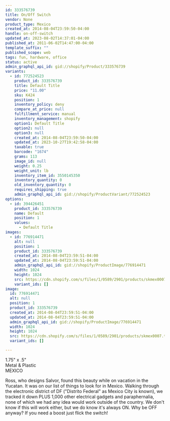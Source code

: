 ```yaml
---
id: 333576739
title: On/Off Switch
vendor: None
product_type: Mexico
created_at: 2014-08-04T23:59:50-04:00
handle: on-off-switch
updated_at: 2023-08-02T14:37:01-04:00
published_at: 2011-06-02T14:47:00-04:00
template_suffix: ""
published_scope: web
tags: fun, hardware, office
status: active
admin_graphql_api_id: gid://shopify/Product/333576739
variants:
  - id: 772524523
    product_id: 333576739
    title: Default Title
    price: "11.00"
    sku: K424
    position: 1
    inventory_policy: deny
    compare_at_price: null
    fulfillment_service: manual
    inventory_management: shopify
    option1: Default Title
    option2: null
    option3: null
    created_at: 2014-08-04T23:59:50-04:00
    updated_at: 2023-10-27T19:42:58-04:00
    taxable: true
    barcode: "1674"
    grams: 113
    image_id: null
    weight: 0.25
    weight_unit: lb
    inventory_item_id: 3550145350
    inventory_quantity: 0
    old_inventory_quantity: 0
    requires_shipping: true
    admin_graphql_api_id: gid://shopify/ProductVariant/772524523
options:
  - id: 394426451
    product_id: 333576739
    name: Default
    position: 1
    values:
      - Default Title
images:
  - id: 776914471
    alt: null
    position: 1
    product_id: 333576739
    created_at: 2014-08-04T23:59:51-04:00
    updated_at: 2014-08-04T23:59:51-04:00
    admin_graphql_api_id: gid://shopify/ProductImage/776914471
    width: 1024
    height: 1024
    src: https://cdn.shopify.com/s/files/1/0589/2901/products/skmex0007.tif_1.jpeg?v=1407211191
    variant_ids: []
image:
  id: 776914471
  alt: null
  position: 1
  product_id: 333576739
  created_at: 2014-08-04T23:59:51-04:00
  updated_at: 2014-08-04T23:59:51-04:00
  admin_graphql_api_id: gid://shopify/ProductImage/776914471
  width: 1024
  height: 1024
  src: https://cdn.shopify.com/s/files/1/0589/2901/products/skmex0007.tif_1.jpeg?v=1407211191
  variant_ids: []

---
```


1.75" x .5"  
Metal & Plastic  
MEXICO

Ross, who designs Salvor, found this beauty while on vacation in the Yucatan. It was on our list of things to look for in Mexico. Walking through the electronic district of DF ("Distrito Federal" as Mexico City is known), we tracked it down PLUS 1,000 other electrical gadgets and paraphernalia, none of which we had any idea would work outside of the country. We don't know if this will work either, but we do know it's always ON. Why be OFF anyway? If you need a boost just flick the switch!